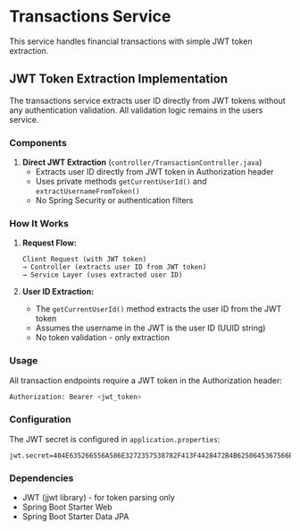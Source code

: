 # Transactions Service

This service handles financial transactions with simple JWT token extraction.

## JWT Token Extraction Implementation

The transactions service extracts user ID directly from JWT tokens without any authentication validation. All validation logic remains in the users service.

### Components

1. **Direct JWT Extraction** (`controller/TransactionController.java`)
   - Extracts user ID directly from JWT token in Authorization header
   - Uses private methods `getCurrentUserId()` and `extractUsernameFromToken()`
   - No Spring Security or authentication filters

### How It Works

1. **Request Flow:**
   ```
   Client Request (with JWT token) 
   → Controller (extracts user ID from JWT token)
   → Service Layer (uses extracted user ID)
   ```

2. **User ID Extraction:**
   - The `getCurrentUserId()` method extracts the user ID from the JWT token
   - Assumes the username in the JWT is the user ID (UUID string)
   - No token validation - only extraction

### Usage

All transaction endpoints require a JWT token in the Authorization header:

```bash
Authorization: Bearer <jwt_token>
```

### Configuration

The JWT secret is configured in `application.properties`:

```properties
jwt.secret=404E635266556A586E3272357538782F413F4428472B4B6250645367566B5970
```

### Dependencies

- JWT (jjwt library) - for token parsing only
- Spring Boot Starter Web
- Spring Boot Starter Data JPA 